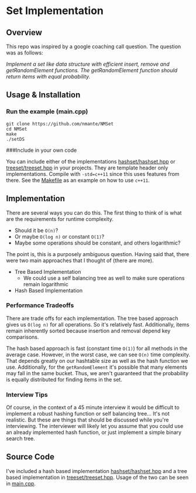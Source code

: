 # Set Implementation

## Overview

This repo was inspired by a google coaching call question. The question was as follows:

*Implement a set like data structure with efficient insert, remove and getRandomElement functions. The getRandomElement function should return items with equal probability.*

## Usage & Installation

### Run the example (main.cpp)
	git clone https://github.com/nmante/NMSet
	cd NMSet
	make
	./setDS

###Include in your own code

You can include either of the implementations [hashset/hashset.hpp](hashset/hashset.hpp) or [treeset/treeset.hpp](hashset/hashset.hpp) in your projects. They are template header only implementations. Compile with `-std=c++11` since this uses features from there. See the [Makefile](Makefile) as an example on how to use `c++11`.

## Implementation

There are several ways you can do this. The first thing to think of is what are the requirements for runtime complexity. 

- Should it be `O(n)`?
- Or maybe `O(log n)` or constant `O(1)`?
- Maybe some operations should be constant, and others logarithmic?

The point is, this is a purposely ambiguous question. Having said that, there were two main approaches that I thought of (there are more).

- Tree Based Implementation
	- We could use a self balancing tree as well to make sure operations remain logarithmic
- Hash Based Implementation

### Performance Tradeoffs

There are trade offs for each implementation. The tree based approach gives us `O(log n)` for all operations. So it's relatively fast. Additionally, items remain inherently sorted because insertion and removal depend key comparisons.

The hash based approach is fast (constant time `O(1)`) for all methods in the average case. However, in the worst case, we can see `O(n)` time complexity. That depends greatly on our hashtable size as well as the hash function we use. Additionally, for the `getRandomElement` it's possible that many elements may fall in the same bucket. Thus, we aren't guaranteed that the probability is equally distributed for finding items in the set. 

### Interview Tips

Of course, in the context of a 45 minute interview it would be difficult to implement a robust hashing function or self balancing tree... It's not realistic. But these are things that should be discussed while you're interviewing. The interviewer will likely let you assume that you could use an already implemented hash function, or just implement a simple binary search tree.

## Source Code

I've included a hash based implementation [hashset/hashset.hpp](hashset/hashset.hpp) and a tree based implementation in [treeset/treeset.hpp](treeset/treeset.hpp).  Usage of the two can be seen in [main.cpp](main.cpp).
